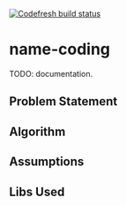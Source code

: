 [![Codefresh build status]( https://g.codefresh.io/api/badges/pipeline/balamuru/Name%20Coding%20Pipeline%2Fname-coding?type=cf-1)]( https%3A%2F%2Fg.codefresh.io%2Fpublic%2Faccounts%2Fbalamuru%2Fpipelines%2Fnew%2F5ed76e90ccb58a9eeea8392c)

# name-coding
TODO: documentation.

## Problem Statement

## Algorithm 

## Assumptions

## Libs Used

